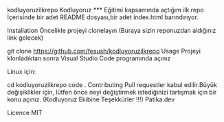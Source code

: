 kodluyoruzilkrepo
Kodluyoruz *** Eğitimi kapsamında açtığım ilk repo
İçerisinde bir adet README dosyası,bir adet index.html barındırıyor.


Installation
Öncelikle projeyi clonelayın (Buraya sizin reponuzdan aldığınız link gelecek)

git clone https://github.com/fesush/kodluyoruzilkrepo
Usage
Projeyi klonladıktan sonra Visual Studio Code programında açınız

Linux için:

cd kodluyoruzilkrepo
code . 
Contributing
Pull requestler kabul edilir.Büyük değişiklikler için, lütfen önce neyi değiştirmek istediğinizi tartışmak için bir konu açınız. (Kodluyoruz Ekibine Teşekkürler !!!) Patika.dev

Licence
MIT

